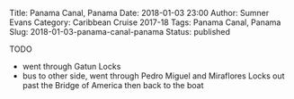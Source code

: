 Title: Panama Canal, Panama
Date: 2018-01-03 23:00
Author: Sumner Evans
Category: Caribbean Cruise 2017-18
Tags: Panama Canal, Panama
Slug: 2018-01-03-panama-canal-panama
Status: published

TODO
- went through Gatun Locks
- bus to other side, went through Pedro Miguel and Miraflores Locks out past the
  Bridge of America then back to the boat
